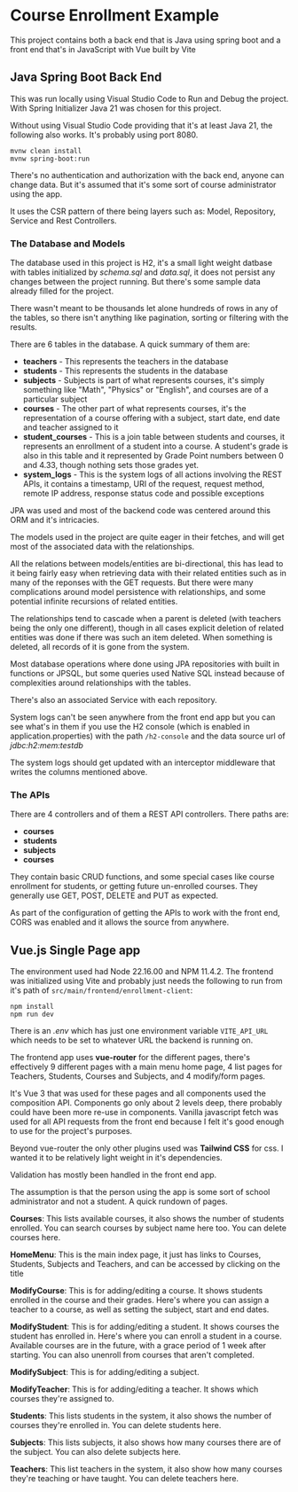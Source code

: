 # Course Enrollment Example

This project contains both a back end that is Java using spring boot and a front end that's in JavaScript with Vue built by Vite

## Java Spring Boot Back End

This was run locally using Visual Studio Code to Run and Debug the project. With Spring Initializer Java 21 was chosen for this project.

Without using Visual Studio Code providing that it's at least Java 21, the following also works. It's probably using port 8080.
```
mvnw clean install
mvnw spring-boot:run
```

There's no authentication and authorization with the back end, anyone can change data. But it's assumed that it's some sort of course administrator using the app.

It uses the CSR pattern of there being layers such as: Model, Repository, Service and Rest Controllers.

### The Database and Models

The database used in this project is H2, it's a small light weight datbase with tables initialized by *schema.sql* and *data.sql*, it does not persist any changes between the project running. But there's some sample data already filled for the project.

There wasn't meant to be thousands let alone hundreds of rows in any of the tables, so there isn't anything like pagination, sorting or filtering with the results.

There are 6 tables in the database. A quick summary of them are:
- **teachers** - This represents the teachers in the database
- **students** - This represents the students in the database
- **subjects** - Subjects is part of what represents courses, it's simply something like "Math", "Physics" or "English", and courses are of a particular subject
- **courses** - The other part of what represents courses, it's the representation of a course offering with a subject, start date, end date and teacher assigned to it
- **student_courses** - This is a join table between students and courses, it represents an enrollment of a student into a course. A student's grade is also in this table and it represented by Grade Point numbers between 0 and 4.33, though nothing sets those grades yet.
- **system_logs** - This is the system logs of all actions involving the REST APIs, it contains a timestamp, URI of the request, request method, remote IP address, response status code and possible exceptions

JPA was used and most of the backend code was centered around this ORM and it's intricacies.

The models used in the project are quite eager in their fetches, and will get most of the associated data with the relationships.

All the relations between models/entities are bi-directional, this has lead to it being fairly easy when retrieving data with their related entities such as in many of the reponses with the GET requests. But there were many complications around model persistence with relationships, and some potential infinite recursions of related entities.

The relationships tend to cascade when a parent is deleted (with teachers being the only one different), though in all cases explicit deletion of related entities was done if there was such an item deleted. When something is deleted, all records of it is gone from the system.

Most database operations where done using JPA repositories with built in functions or JPSQL, but some queries used Native SQL instead because of complexities around relationships with the tables.

There's also an associated Service with each repository.

System logs can't be seen anywhere from the front end app but you can see what's in them if you use the H2 console (which is enabled in application.properties) with the path `/h2-console` and the data source url of *jdbc:h2:mem:testdb*

The system logs should get updated with an interceptor middleware that writes the columns mentioned above.

### The APIs
There are 4 controllers and of them a REST API controllers. There paths are:
- **courses**
- **students**
- **subjects**
- **courses**

They contain basic CRUD functions, and some special cases like course enrollment for students, or getting future un-enrolled courses. They generally use GET, POST, DELETE and PUT as expected.

As part of the configuration of getting the APIs to work with the front end, CORS was enabled and it allows the source from anywhere.

## Vue.js Single Page app
The environment used had Node 22.16.00 and NPM 11.4.2. The frontend was initialized using Vite and probably just needs the following to run from it's path of `src/main/frontend/enrollment-client`:
```
npm install
npm run dev
```

There is an *.env* which has just one environment variable `VITE_API_URL` which needs to be set to whatever URL the backend is running on.

The frontend app uses **vue-router** for the different pages, there's effectively 9 different pages with a main menu home page, 4 list pages for Teachers, Students, Courses and Subjects, and 4 modify/form pages.

It's Vue 3 that was used for these pages and all components used the composition API. Components go only about 2 levels deep, there probably could have been more re-use in components. Vanilla javascript fetch was used for all API requests from the front end because I felt it's good enough to use for the project's purposes.

Beyond vue-router the only other plugins used was **Tailwind CSS** for css. I wanted it to be relatively light weight in it's dependencies.

Validation has mostly been handled in the front end app.

The assumption is that the person using the app is some sort of school administrator and not a student. A quick rundown of pages.

**Courses**: This lists available courses, it also shows the number of students enrolled. You can search courses by subject name here too. You can delete courses here.

**HomeMenu**: This is the main index page, it just has links to Courses, Students, Subjects and Teachers, and can be accessed by clicking on the title

**ModifyCourse**: This is for adding/editing a course. It shows students enrolled in the course and their grades. Here's where you can assign a teacher to a course, as well as setting the subject, start and end dates.

**ModifyStudent**: This is for adding/editing a student. It shows courses the student has enrolled in. Here's where you can enroll a student in a course. Available courses are in the future, with a grace period of 1 week after starting. You can also unenroll from courses that aren't completed.

**ModifySubject**: This is for adding/editing a subject.

**ModifyTeacher**: This is for adding/editing a teacher. It shows which courses they're assigned to.

**Students**: This lists students in the system, it also shows the number of courses they're enrolled in. You can delete students here.

**Subjects**: This lists subjects, it also shows how many courses there are of the subject. You can also delete subjects here.

**Teachers**: This list teachers in the system, it also show how many courses they're teaching or have taught. You can delete teachers here.